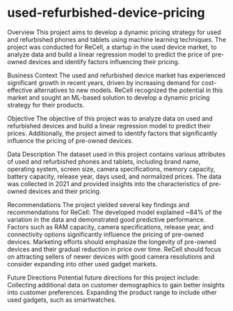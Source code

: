 # used-refurbished-device-pricing

Overview
This project aims to develop a dynamic pricing strategy for used and refurbished phones and tablets using machine learning techniques. The project was conducted for ReCell, a startup in the used device market, to analyze data and build a linear regression model to predict the price of pre-owned devices and identify factors influencing their pricing.

Business Context
The used and refurbished device market has experienced significant growth in recent years, driven by increasing demand for cost-effective alternatives to new models. ReCell recognized the potential in this market and sought an ML-based solution to develop a dynamic pricing strategy for their products.

Objective
The objective of this project was to analyze data on used and refurbished devices and build a linear regression model to predict their prices. Additionally, the project aimed to identify factors that significantly influence the pricing of pre-owned devices.

Data Description
The dataset used in this project contains various attributes of used and refurbished phones and tablets, including brand name, operating system, screen size, camera specifications, memory capacity, battery capacity, release year, days used, and normalized prices. The data was collected in 2021 and provided insights into the characteristics of pre-owned devices and their pricing.

Recommendations
The project yielded several key findings and recommendations for ReCell:
The developed model explained ~84% of the variation in the data and demonstrated good predictive performance.
Factors such as RAM capacity, camera specifications, release year, and connectivity options significantly influence the pricing of pre-owned devices.
Marketing efforts should emphasize the longevity of pre-owned devices and their gradual reduction in price over time.
ReCell should focus on attracting sellers of newer devices with good camera resolutions and consider expanding into other used gadget markets.

Future Directions
Potential future directions for this project include:
Collecting additional data on customer demographics to gain better insights into customer preferences.
Expanding the product range to include other used gadgets, such as smartwatches.

